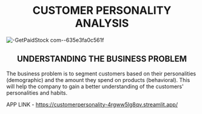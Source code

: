 <h1 align="center">CUSTOMER PERSONALITY ANALYSIS</h1>

![-GetPaidStock com--635e3fa0c561f](https://github.com/ZakeerS/CUSTOMER_personality/assets/135118498/e1ec9d49-ebdd-487f-b806-ee2e794a525e)

<h2 align="center">UNDERSTANDING THE BUSINESS PROBLEM</h2>

The business problem is to segment customers based on their personalities (demographic) and the amount they spend on products (behavioral). This will help the company to gain a better understanding of the customers' personalities and habits.





APP LINK - https://customerpersonality-4rgww5lg8qv.streamlit.app/
